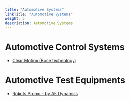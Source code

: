 ```yaml
---
title: "Automotive Systems"
linkTitle: "Automotive Systems"
weight: 5
description: Automotive Systems
---
```


# Automotive Control Systems

* [Clear Motion (Bose technology)](https://www.clearmotion.com/)

# Automotive Test Equipments

* [Robots Promo - by AB Dynamics](https://www.youtube.com/watch?v=5JR_9GVVt0I)
